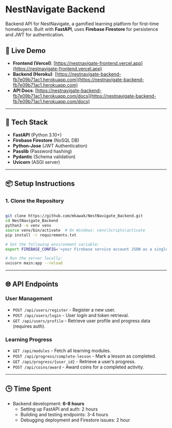 # NestNavigate Backend

Backend API for NestNavigate, a gamified learning platform for first-time homebuyers. Built with **FastAPI**, uses **Firebase Firestore** for persistence and JWT for authentication.

## 🚀 Live Demo

- **Frontend (Vercel)**: [https://nestnavigate-frontend.vercel.app](https://nestnavigate-frontend.vercel.app)
- **Backend (Heroku)**: [https://nestnavigate-backend-fb7e09b71ac1.herokuapp.com](https://nestnavigate-backend-fb7e09b71ac1.herokuapp.com)
- **API Docs**: [https://nestnavigate-backend-fb7e09b71ac1.herokuapp.com/docs](https://nestnavigate-backend-fb7e09b71ac1.herokuapp.com/docs)

---

## 🧰 Tech Stack

- **FastAPI** (Python 3.10+)
- **Firebase Firestore** (NoSQL DB)
- **Python-Jose** (JWT Authentication)
- **Passlib** (Password hashing)
- **Pydantic** (Schema validation)
- **Uvicorn** (ASGI server)

---

## 📦 Setup Instructions

### 1. Clone the Repository

```bash

git clone https://github.com/mkawak/NestNavigate_Backend.git
cd NestNavigate_Backend
python3 -m venv venv
source venv/bin/activate  # On Windows: venv\Scripts\activate
pip install -r requirements.txt

# Set the following environment variable:
export FIREBASE_CONFIG='<your Firebase service account JSON as a single-line string>'

# Run the server locally:
uvicorn main:app --reload
```

---

## 🌐 API Endpoints

### User Management
- `POST /api/users/register` - Register a new user.
- `POST /api/users/login` - User login and token retrieval.
- `GET /api/users/profile` - Retrieve user profile and progress data (requires auth).

### Learning Progress
- `GET /api/modules` - Fetch all learning modules.
- `POST /api/progress/complete-lesson` - Mark a lesson as completed.
- `GET /api/progress/{user_id}` - Retrieve a user’s progress.
- `POST /api/coins/award` - Award coins for a completed activity.


---

## 🕒 Time Spent

- Backend development: **6-8 hours**
  - Setting up FastAPI and auth: 2 hours
  - Building and testing endpoints: 3-4 hours
  - Debugging deployment and Firestore issues: 2 hour